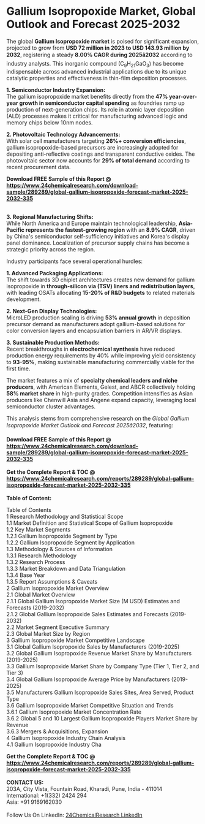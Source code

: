 <h1>Gallium Isopropoxide Market, Global Outlook and Forecast 2025-2032</h1><p>The global <strong>Gallium Isopropoxide market</strong> is poised for significant expansion, projected to grow from <strong>USD 72 million in 2023 to USD 143.93 million by 2032</strong>, registering a steady <strong>8.00% CAGR during 2025â2032</strong> according to industry analysts. This inorganic compound (C<sub>9</sub>H<sub>21</sub>GaO<sub>3</sub>) has become indispensable across advanced industrial applications due to its unique catalytic properties and effectiveness in thin-film deposition processes.</p><p><strong>1. Semiconductor Industry Expansion:</strong><br>
The gallium isopropoxide market benefits directly from the <strong>47% year-over-year growth in semiconductor capital spending</strong> as foundries ramp up production of next-generation chips. Its role in atomic layer deposition (ALD) processes makes it critical for manufacturing advanced logic and memory chips below 10nm nodes.</p><p><strong>2. Photovoltaic Technology Advancements:</strong><br>
With solar cell manufacturers targeting <strong>26%+ conversion efficiencies</strong>, gallium isopropoxide-based precursors are increasingly adopted for depositing anti-reflective coatings and transparent conductive oxides. The photovoltaic sector now accounts for <strong>29% of total demand</strong> according to recent procurement data.</p><div><b>Download FREE Sample of this Report @ 
            <a href="https://www.24chemicalresearch.com/download-sample/289289/global-gallium-isopropoxide-forecast-market-2025-2032-335">
            https://www.24chemicalresearch.com/download-sample/289289/global-gallium-isopropoxide-forecast-market-2025-2032-335</a></b></div><br><p><strong>3. Regional Manufacturing Shifts:</strong><br>
While North America and Europe maintain technological leadership, <strong>Asia-Pacific represents the fastest-growing region</strong> with an <strong>8.9% CAGR</strong>, driven by China's semiconductor self-sufficiency initiatives and Korea's display panel dominance. Localization of precursor supply chains has become a strategic priority across the region.</p><p>Industry participants face several operational hurdles:</p><p><strong>1. Advanced Packaging Applications:</strong><br>
The shift towards 3D chiplet architectures creates new demand for gallium isopropoxide in <strong>through-silicon via (TSV) liners and redistribution layers</strong>, with leading OSATs allocating <strong>15-20% of R&amp;D budgets</strong> to related materials development.</p><p><strong>2. Next-Gen Display Technologies:</strong><br>
MicroLED production scaling is driving <strong>53% annual growth</strong> in deposition precursor demand as manufacturers adopt gallium-based solutions for color conversion layers and encapsulation barriers in AR/VR displays.</p><p><strong>3. Sustainable Production Methods:</strong><br>
Recent breakthroughs in <strong>electrochemical synthesis</strong> have reduced production energy requirements by 40% while improving yield consistency to <strong>93-95%</strong>, making sustainable manufacturing commercially viable for the first time.</p><p>The market features a mix of <strong>specialty chemical leaders and niche producers</strong>, with American Elements, Gelest, and ABCR collectively holding <strong>58% market share</strong> in high-purity grades. Competition intensifies as Asian producers like Chenwill Asia and Angene expand capacity, leveraging local semiconductor cluster advantages.</p><p>This analysis stems from comprehensive research on the <em>Global Gallium Isopropoxide Market Outlook and Forecast 2025â2032</em>, featuring:
</p><div><b>Download FREE Sample of this Report @ 
            <a href="https://www.24chemicalresearch.com/download-sample/289289/global-gallium-isopropoxide-forecast-market-2025-2032-335">
            https://www.24chemicalresearch.com/download-sample/289289/global-gallium-isopropoxide-forecast-market-2025-2032-335</a></b></div><br><div><b>Get the Complete Report & TOC @ 
            <a href="https://www.24chemicalresearch.com/reports/289289/global-gallium-isopropoxide-forecast-market-2025-2032-335">
            https://www.24chemicalresearch.com/reports/289289/global-gallium-isopropoxide-forecast-market-2025-2032-335</a></b></div><br>
            <b>Table of Content:</b><p>Table of Contents<br />
1 Research Methodology and Statistical Scope<br />
1.1 Market Definition and Statistical Scope of Gallium Isopropoxide<br />
1.2 Key Market Segments<br />
1.2.1 Gallium Isopropoxide Segment by Type<br />
1.2.2 Gallium Isopropoxide Segment by Application<br />
1.3 Methodology & Sources of Information<br />
1.3.1 Research Methodology<br />
1.3.2 Research Process<br />
1.3.3 Market Breakdown and Data Triangulation<br />
1.3.4 Base Year<br />
1.3.5 Report Assumptions & Caveats<br />
2 Gallium Isopropoxide Market Overview<br />
2.1 Global Market Overview<br />
2.1.1 Global Gallium Isopropoxide Market Size (M USD) Estimates and Forecasts (2019-2032)<br />
2.1.2 Global Gallium Isopropoxide Sales Estimates and Forecasts (2019-2032)<br />
2.2 Market Segment Executive Summary<br />
2.3 Global Market Size by Region<br />
3 Gallium Isopropoxide Market Competitive Landscape<br />
3.1 Global Gallium Isopropoxide Sales by Manufacturers (2019-2025)<br />
3.2 Global Gallium Isopropoxide Revenue Market Share by Manufacturers (2019-2025)<br />
3.3 Gallium Isopropoxide Market Share by Company Type (Tier 1, Tier 2, and Tier 3)<br />
3.4 Global Gallium Isopropoxide Average Price by Manufacturers (2019-2025)<br />
3.5 Manufacturers Gallium Isopropoxide Sales Sites, Area Served, Product Type<br />
3.6 Gallium Isopropoxide Market Competitive Situation and Trends<br />
3.6.1 Gallium Isopropoxide Market Concentration Rate<br />
3.6.2 Global 5 and 10 Largest Gallium Isopropoxide Players Market Share by Revenue<br />
3.6.3 Mergers & Acquisitions, Expansion<br />
4 Gallium Isopropoxide Industry Chain Analysis<br />
4.1 Gallium Isopropoxide Industry Cha</p><div><b>Get the Complete Report & TOC @ 
            <a href="https://www.24chemicalresearch.com/reports/289289/global-gallium-isopropoxide-forecast-market-2025-2032-335">
            https://www.24chemicalresearch.com/reports/289289/global-gallium-isopropoxide-forecast-market-2025-2032-335</a></b></div><br><b>CONTACT US:</b><br>
            203A, City Vista, Fountain Road, Kharadi, Pune, India - 411014<br>
            International: +1(332) 2424 294<br>
            Asia: +91 9169162030 <br><br>
            Follow Us On LinkedIn: <a href="https://www.linkedin.com/company/24chemicalresearch/">24ChemicalResearch LinkedIn</a>